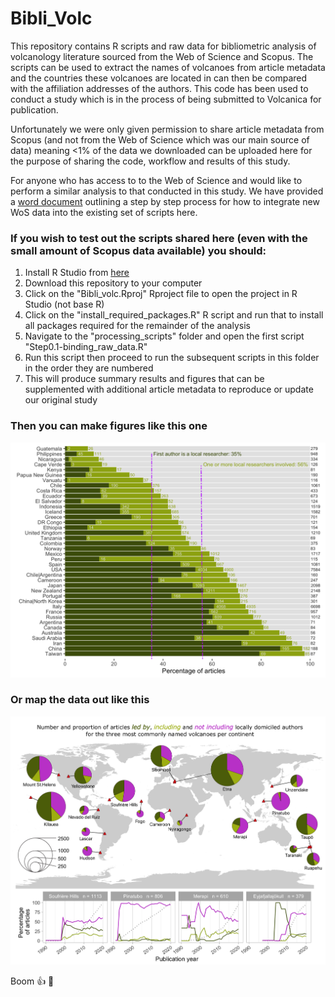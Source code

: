 # Bibli_Volc
This repository contains R scripts and raw data for bibliometric analysis of volcanology literature sourced from the Web of Science and Scopus. The scripts can be used to extract the names of volcanoes from article metadata and the countries these volcanoes are located in can then be compared with the affiliation addresses of the authors. This code has been used to conduct a study which is in the process of being submitted to Volcanica for publication.

Unfortunately we were only given permission to share article metadata from Scopus (and not from the Web of Science which was our main source of data) meaning <1% of the data we downloaded can be uploaded here for the purpose of sharing the code, workflow and results of this study. 

For anyone who has access to to the Web of Science and would like to perform a similar analysis to that conducted in this study. We have provided a [word document](https://github.com/vharg/Bibli_Volc/blob/main/S8_WoSDataDownloadInstructions.docx) outlining a step by step process for how to integrate new WoS data into the existing set of scripts here.


### If you wish to test out the scripts shared here (even with the small amount of Scopus data available) you should:

1. Install R Studio from [here](https://www.rstudio.com/products/rstudio/download/)
2. Download this repository to your computer
3. Click on the "Bibli_volc.Rproj" Rproject file to open the project in R Studio (not base R)
4. Click on the "install_required_packages.R" R script and run that to install all packages required for the remainder of the analysis
5. Navigate to the "processing_scripts" folder and open the first script "Step0.1-binding_raw_data.R"
6. Run this script then proceed to run the subsequent scripts in this folder in the order they are numbered
7. This will produce summary results and figures that can be supplemented with additional article metadata to reproduce or update our original study


### Then you can make figures like this one

![alt text](https://github.com/vharg/Bibli_Volc/blob/main/figs/inclusion_leadership_bars.png)

### Or map the data out like this

![alt text](https://github.com/vharg/Bibli_Volc/blob/main/pie_map_plot.png?raw=true)

Boom 👍 🌋
